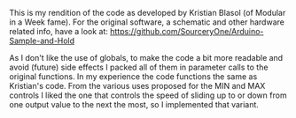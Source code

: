 This is my rendition of the code as developed by Kristian Blasol (of Modular in a Week fame).
For the original software, a schematic and other hardware related info, have a look at: https://github.com/SourceryOne/Arduino-Sample-and-Hold

As I don't like the use of globals, to make the code a bit more readable and avoid (future) side effects I packed all of them in parameter calls to the original functions.
In my experience the code functions the same as Kristian's code.
From the various uses proposed for the MIN and MAX controls I liked the one that controls the speed of sliding up to or down from one output value to the next the most, so I implemented that variant.
